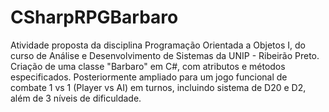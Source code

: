 # CSharpRPGBarbaro 
Atividade proposta da disciplina Programação Orientada a Objetos I, do curso de Análise e Desenvolvimento de Sistemas da UNIP - Ribeirão Preto.
Criação de uma classe "Barbaro" em C#, com atributos e métodos especificados.
Posteriormente ampliado para um jogo funcional de combate 1 vs 1 (Player vs AI) em turnos, incluindo sistema de D20 e D2, além de 3 níveis de dificuldade.